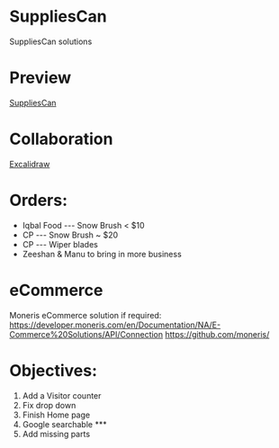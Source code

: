 # SuppliesCan
SuppliesCan solutions

# Preview
[SuppliesCan](https://htmlpreview.github.io/?https://raw.githubusercontent.com/znisar/SuppliesCan/main/Index.html)

# Collaboration 
[Excalidraw](https://excalidraw.com/)

# Orders:
- Iqbal Food --- Snow Brush < $10  
- CP    --- Snow Brush ~ $20
- CP    --- Wiper blades
- Zeeshan & Manu to bring in more business 

# eCommerce
Moneris eCommerce solution if required:
https://developer.moneris.com/en/Documentation/NA/E-Commerce%20Solutions/API/Connection
https://github.com/moneris/


# Objectives:
1. Add a Visitor counter
2. Fix drop down
3. Finish Home page
4. Google searchable *** 
5. Add missing parts